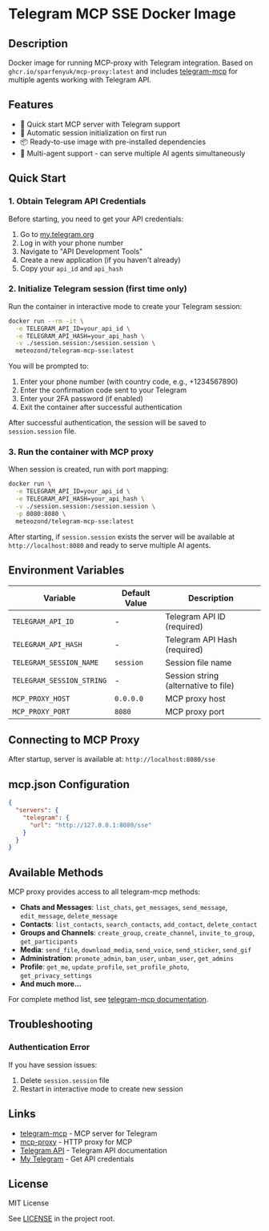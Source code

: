 # Telegram MCP SSE Docker Image

## Description

Docker image for running MCP-proxy with Telegram integration. Based on 
`ghcr.io/sparfenyuk/mcp-proxy:latest` and includes 
[telegram-mcp](https://github.com/chigwell/telegram-mcp) for multiple agents
working with Telegram API.

## Features

- 🚀 Quick start MCP server with Telegram support
- 🔄 Automatic session initialization on first run
- 📦 Ready-to-use image with pre-installed dependencies
- 🤖 Multi-agent support - can serve multiple AI agents simultaneously

## Quick Start

### 1. Obtain Telegram API Credentials

Before starting, you need to get your API credentials:

1. Go to [my.telegram.org](https://my.telegram.org)
2. Log in with your phone number
3. Navigate to "API Development Tools"
4. Create a new application (if you haven't already)
5. Copy your `api_id` and `api_hash`

### 2. Initialize Telegram session (first time only)

Run the container in interactive mode to create your Telegram session:

```bash
docker run --rm -it \
  -e TELEGRAM_API_ID=your_api_id \
  -e TELEGRAM_API_HASH=your_api_hash \
  -v ./session.session:/session.session \
  meteozond/telegram-mcp-sse:latest
```

You will be prompted to:
1. Enter your phone number (with country code, e.g., +1234567890)
2. Enter the confirmation code sent to your Telegram
3. Enter your 2FA password (if enabled)
4. Exit the container after successful authentication

After successful authentication, the session will be saved to `session.session` file.

### 3. Run the container with MCP proxy

When session is created, run with port mapping:

```bash
docker run \
  -e TELEGRAM_API_ID=your_api_id \
  -e TELEGRAM_API_HASH=your_api_hash \
  -v ./session.session:/session.session \
  -p 8080:8080 \
  meteozond/telegram-mcp-sse:latest
```

After starting, if `session.session` exists the server will be available at 
`http://localhost:8080` and ready to serve multiple AI agents.

## Environment Variables

| Variable                  | Default Value | Description                          |
|---------------------------|---------------|--------------------------------------|
| `TELEGRAM_API_ID`         | -             | Telegram API ID (required)           |
| `TELEGRAM_API_HASH`       | -             | Telegram API Hash (required)         |
| `TELEGRAM_SESSION_NAME`   | `session`     | Session file name                    |
| `TELEGRAM_SESSION_STRING` | -             | Session string (alternative to file) |
| `MCP_PROXY_HOST`          | `0.0.0.0`     | MCP proxy host                       |
| `MCP_PROXY_PORT`          | `8080`        | MCP proxy port                       |


## Connecting to MCP Proxy

After startup, server is available at: `http://localhost:8080/sse`

## mcp.json Configuration

```json
{
  "servers": {
    "telegram": {
      "url": "http://127.0.0.1:8080/sse"
    }
  }
}
```

## Available Methods

MCP proxy provides access to all telegram-mcp methods:

- **Chats and Messages**: `list_chats`, `get_messages`, `send_message`, 
  `edit_message`, `delete_message`
- **Contacts**: `list_contacts`, `search_contacts`, `add_contact`, 
  `delete_contact`
- **Groups and Channels**: `create_group`, `create_channel`, `invite_to_group`,
  `get_participants`
- **Media**: `send_file`, `download_media`, `send_voice`, `send_sticker`, 
  `send_gif`
- **Administration**: `promote_admin`, `ban_user`, `unban_user`, `get_admins`
- **Profile**: `get_me`, `update_profile`, `set_profile_photo`, 
  `get_privacy_settings`
- **And much more...**

For complete method list, see [telegram-mcp documentation](https://github.com/chigwell/telegram-mcp).

## Troubleshooting

### Authentication Error

If you have session issues:

1. Delete `session.session` file
2. Restart in interactive mode to create new session

## Links

- [telegram-mcp](https://github.com/chigwell/telegram-mcp) - MCP server for 
  Telegram
- [mcp-proxy](https://github.com/sparfenyuk/mcp-proxy) - HTTP proxy for MCP
- [Telegram API](https://core.telegram.org/api) - Telegram API documentation
- [My Telegram](https://my.telegram.org) - Get API credentials

## License

MIT License

See [LICENSE](LICENSE) in the project root.
